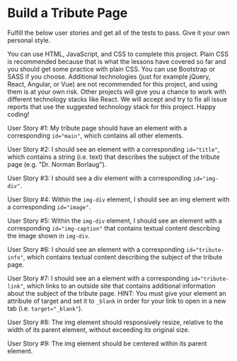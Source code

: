 # Build a Tribute Page

Fulfill the below user stories and get all of the tests to pass. Give it your own personal style.

You can use HTML, JavaScript, and CSS to complete this project. Plain CSS is recommended because that is what the lessons have covered so far and you should get some practice with plain CSS. You can use Bootstrap or SASS if you choose. Additional technologies (just for example jQuery, React, Angular, or Vue) are not recommended for this project, and using them is at your own risk. Other projects will give you a chance to work with different technology stacks like React. We will accept and try to fix all issue reports that use the suggested technology stack for this project. Happy coding!

User Story #1: My tribute page should have an element with a corresponding `id="main"`, which contains all other elements.

User Story #2: I should see an element with a corresponding `id="title"`, which contains a string (i.e. text) that describes the subject of the tribute page (e.g. "Dr. Norman Borlaug").

User Story #3: I should see a div element with a corresponding `id="img-div"`.

User Story #4: Within the `img-div` element, I should see an img element with a corresponding `id="image"`.

User Story #5: Within the `img-div` element, I should see an element with a corresponding `id="img-caption"` that contains textual content describing the image shown in `img-div`.

User Story #6: I should see an element with a corresponding `id="tribute-info"`, which contains textual content describing the subject of the tribute page.

User Story #7: I should see an a element with a corresponding `id="tribute-link"`, which links to an outside site that contains additional information about the subject of the tribute page. HINT: You must give your element an attribute of target and set it to `_blank` in order for your link to open in a new tab (i.e. `target="_blank"`).

User Story #8: The img element should responsively resize, relative to the width of its parent element, without exceeding its original size.

User Story #9: The img element should be centered within its parent element.
